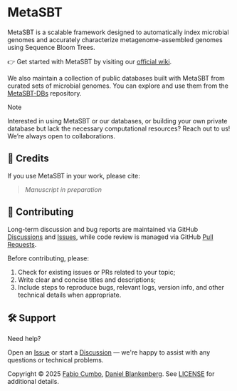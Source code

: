 # MetaSBT

MetaSBT is a scalable framework designed to automatically index microbial genomes and accurately characterize metagenome-assembled genomes using Sequence Bloom Trees.

👉 Get started with MetaSBT by visiting our [official wiki](https://github.com/cumbof/MetaSBT/wiki).

We also maintain a collection of public databases built with MetaSBT from curated sets of microbial genomes. You can explore and use them from the [MetaSBT-DBs](https://github.com/cumbof/MetaSBT-DBs) repository.

> [!NOTE]
> Interested in using MetaSBT or our databases, or building your own private database but lack the necessary computational resources?
> Reach out to us! We’re always open to collaborations.

## 📖 Credits

If you use MetaSBT in your work, please cite:

> _Manuscript in preparation_

## 🤝 Contributing

Long-term discussion and bug reports are maintained via GitHub [Discussions](https://github.com/cumbof/MetaSBT/discussions) and [Issues](https://github.com/cumbof/MetaSBT/issues), while code review is managed via GitHub [Pull Requests](https://github.com/cumbof/MetaSBT/pulls).

Before contributing, please:
1. Check for existing issues or PRs related to your topic;
2. Write clear and concise titles and descriptions;
3. Include steps to reproduce bugs, relevant logs, version info, and other technical details when appropriate.

## 🛠️ Support

Need help?

Open an [Issue](https://github.com/cumbof/MetaSBT/issues) or start a [Discussion](https://github.com/cumbof/MetaSBT/discussions) — we're happy to assist with any questions or technical problems.

Copyright © 2025 [Fabio Cumbo](https://github.com/cumbof), [Daniel Blankenberg](https://github.com/blankenberg). See [LICENSE](https://github.com/cumbof/MetaSBT/blob/main/LICENSE) for additional details.
